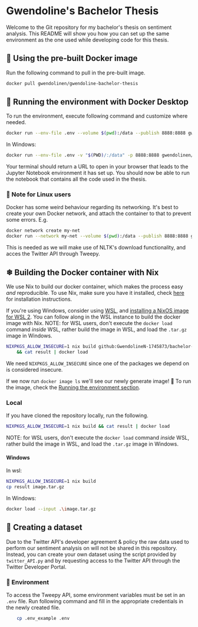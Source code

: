 # Gwendoline's Bachelor Thesis

Welcome to the Git repository for my bachelor's thesis on sentiment analysis. This
README will show you how you can set up the same environment as the one used while developing code for this thesis.

## 🐳 Using the pre-built Docker image

Run the following command to pull in the pre-built image.

```bash
docker pull gwendolinen/gwendoline-bachelor-thesis
```

## <a name="running"></a>🏃 Running the environment with Docker Desktop

To run the environment, execute following command and customize where needed.

```bash
docker run --env-file .env --volume $(pwd):/data --publish 8888:8888 gwendolinen/gwendoline-bachelor-thesis 
```

In Windows:
```bash
docker run --env-file .env -v "$(PWD)/:/data" -p 8888:8888 gwendolinen/gwendoline-bachelor-thesis
```

Your terminal should return a URL to open in your browser that leads to the 
Jupyter Notebook environment it has set up. You should now be able to run the
notebook that contains all the code used in the thesis.

### 🐧 Note for Linux users

Docker has some weird behaviour regarding its networking. It's best to create
your own Docker network, and attach the container to that to prevent some errors. E.g.

```bash
docker network create my-net
docker run --network my-net --volume $(pwd):/data --publish 8888:8888 gwendolinen/gwendoline-bachelor-thesis
```

This is needed as we will make use of NLTK's download functionality, and acces
the Twitter API through Tweepy.

## ❄ Building the Docker container with Nix

We use Nix to build our docker container, which makes the process easy *and*
reproducible. To use Nix, make sure you have it installed, check
[here][nix-install] for installation instructions.

If you're using Windows, consider using [WSL][wsl-install], and [installing a
NixOS image for WSL 2][wsl-nixos]. You can follow along in the WSL
instance to build the docker image with Nix. 
NOTE: for WSL users, don't execute the `docker load` command *inside* WSL, 
rather build the image in WSL, and load the `.tar.gz` image in Windows.

```bash
NIXPKGS_ALLOW_INSECURE=1 nix build github:GwendolineN-1745873/bachelor-thesis \
    && cat result | docker load 
```

We need `NIXPKGS_ALLOW_INSECURE` since one of the packages we depend on is
considered insecure.

If we now run `docker image ls` we'll see our newly generate image! 🎉 To run
the image, check the [Running the environment section](#running).

### Local
If you have cloned the repository locally, run the following.
```bash
NIXPKGS_ALLOW_INSECURE=1 nix build && cat result | docker load 
```
NOTE: for WSL users, don't execute the `docker load` command *inside* WSL, 
rather build the image in WSL, and load the `.tar.gz` image in Windows.

#### Windows
In wsl:
```bash
NIXPKGS_ALLOW_INSECURE=1 nix build
cp result image.tar.gz
```

In Windows:
```bash
docker load --input .\image.tar.gz
```

## 💾 Creating a dataset
Due to the Twitter API's developer agreement & policy the raw data used to perform
our sentiment analysis on will not be shared in this repository. Instead, you can 
create your own dataset using the script provided by `twitter_API.py` and by 
requesting access to the Twitter API through the Twitter Developer Portal.

### 🌳 Environment
To access the Tweepy API, some environment variables must be set in an `.env` file.
Run following command and fill in the appropriate credentials in the newly created file.
```bash
    cp .env_example .env
```

[nix-install]: https://nixos.org/download.html
[wsl-install]: https://docs.microsoft.com/en-us/windows/wsl/install#install-wsl-command
[wsl-nixos]: https://github.com/nix-community/NixOS-WSL
